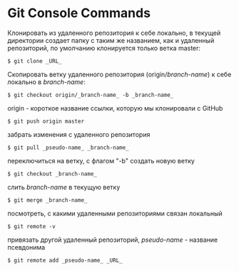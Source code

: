 # Git Console Commands
Клонировать из удаленного репозитория к себе локально, в текущей директории создает папку с таким же названием, как и удаленный репозиторий, по умолчанию клонируется только ветка master:
```
$ git clone _URL_
```
Скопировать ветку удаленного репозитория (origin/_branch-name_) к себе локально в _branch-name_:
```
$ git checkout origin/_branch-name_ -b _branch-name_
```
origin - короткое название ссылки, которую мы клонировали с GitHub
```
$ git push origin master
```
забрать изменения с удаленного репозитория
```
$ git pull _pseudo-name_ _branch-name_
```
переключиться на ветку, с флагом "-b" создать новую ветку
```
$ git checkout _branch-name_
```
слить _branch-name_ в текущую ветку
```
$ git merge _branch-name_
```
посмотреть, с какими удаленными репозиториями связан локальный
```
$ git remote -v
```
привязать другой удаленный репозиторий, _pseudo-name_ - название псевдонима
```
$ git remote add _pseudo-name_ _URL_
```
